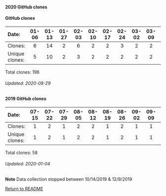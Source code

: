 #### 2020 GitHub clones
#### GitHub clones
Date:   |       01-06   |       01-13   |       01-27   |       02-03   |       02-10   |       02-17   |       02-24   |       03-02   |       03-09   |       03-23   |       03-30   |       04-06   |       04-13  |  04-20  |   04-27  |  05-04  |   05-18  |   05-25  |  06-01  |  06-29  |   07-06  |  07-13  |  07-27  |  08-03  |  08-10  |  08-17  |  08-24
|:---   |:---:  |:---:  |:---:  |:---:  |:---:  |:---:  |:---:  |:---:  |:---:  |:---:  |:---:  |:---:  |:---:  |:---:  |:---:  |:---:  |:---:  |:---:  |:---:  |:---:  |:---:  |:---:  |:---:  |:---:  |:---:  |:---:  |:---:
Clones: |       6       |       14      |       2       |       6       |       2       |       2       |       3       |       2       |       2       |       1       |       1       |       6       |       4      |  14     |   1      |  13     |   19     |   1      |  1      |  23     |   7      |  3      |  9      |  1      |  7      |  12     |  34
Unique            clones:  |       5       |       10      |       2       |       3       |       2       |       2       |       2       |       2       |       2       |       1       |       1       |       6       |      3  |      11  |      1  |      10  |      12  |      1  |      1  |      18  |      7  |      3  |      9  |      1  |      7  |      7  |      13

Total clones: 196
###### Updated: 2020-08-29

#### 2019 GitHub clones
Date:    |        07-15   |       07-22   |       07-29   |       08-05   |       08-12   |       08-19   |       08-26   |       09-02   |       09-09   |  09-16  |  09-23  |  09-30  |  10-07  |  10-14  |  10-21  |  12-09  |  12-16  |  12-23 |  12-30
|:---    |:---:   |:---:  |:---:  |:---:  |:---:  |:---:  |:---:  |:---:  |:---:  |:---:  |:---:  |:---:  |:---:  |:---:  |:---:  |:---:  |:---:  |:---: |:---:
Clones:  |        1       |       2       |       1       |       2       |       2       |       1       |       2       |       1       |       1       |  1      |  2      |  1      |  7      |  12     |  1      |  2      |  2      |  8 | 9 
Unique   clones:  |       1       |       2       |       1       |       2       |       2       |       1       |       2       |       1       |       1  |      1  |      2  |      1  |      3  |      5  |      1  |      1  |      2  |      6 | 6

Total clones: 58
###### Updated: 2020-01-04
**Note**  Data collection stopped between 10/14/2019 & 12/9/2019

[Return to README](https://github.com/BradleyA/markit#markit)
